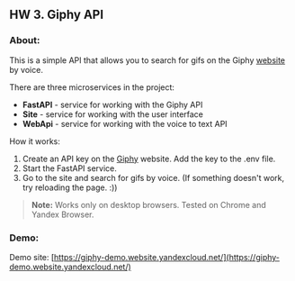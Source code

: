 ## HW 3. Giphy API

### About:

This is a simple API that allows you to search for gifs on the Giphy [website](https://giphy.com/) by voice.

There are three microservices in the project:
- **FastAPI** - service for working with the Giphy API
- **Site** - service for working with the user interface
- **WebApi** - service for working with the voice to text API

How it works:
1. Create an API key on the [Giphy](https://developers.giphy.com/) website.
   Add the key to the .env file.
2. Start the FastAPI service.
3. Go to the site and search for gifs by voice. (If something doesn't work, try reloading the page. :))

> **Note:** Works only on desktop browsers. Tested on Chrome and Yandex Browser.

### Demo:
Demo site: [https://giphy-demo.website.yandexcloud.net/](https://giphy-demo.website.yandexcloud.net/)
